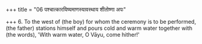 +++
title = "06 पश्चात्कारयिष्यमाणस्यावस्थाय शीतोष्णा अपः"

+++
6. To the west of (the boy) for whom the ceremony is to be performed, (the father) stations himself and pours cold and warm water together with (the words), 'With warm water, O Vāyu, come hither!'

